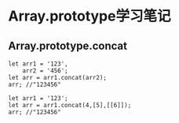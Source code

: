 Array.prototype学习笔记
=
Array.prototype.concat
-
```
let arr1 = '123',
    arr2 = '456';
let arr = arr1.concat(arr2);
arr; //"123456"
```
```
let arr1 = '123';
let arr = arr1.concat(4,[5],[[6]]);
arr; //"123456"
```